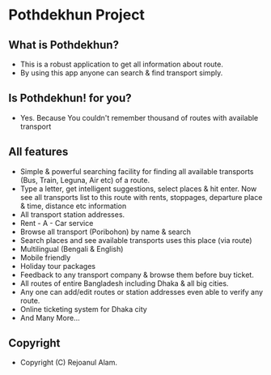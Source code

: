 Pothdekhun Project
====================

What is Pothdekhun?
---------------------
* This is a robust application to get all information about route.
* By using this app anyone can search & find transport simply.

Is Pothdekhun! for you?
---------------------
* Yes. Because You couldn't remember thousand of routes with available transport


All features
--------------------
* Simple & powerful searching facility for finding all available transports (Bus, Train, Leguna, Air etc) of a route.
* Type a letter, get intelligent suggestions, select places & hit enter. Now see all transports list to this route with rents, stoppages, departure place & time, distance etc information
* All transport station addresses.
* Rent - A - Car service
* Browse all transport (Poribohon) by name & search
* Search places and see available transports uses this place (via route)
* Multilingual (Bengali & English)
* Mobile friendly
* Holiday tour packages
* Feedback to any transport company & browse them before buy ticket.
* All routes of entire Bangladesh including Dhaka & all big cities.
* Any one can add/edit routes or station addresses even able to verify any route.
* Online ticketing system for Dhaka city
* And Many More...

Copyright
---------------------
* Copyright (C) Rejoanul Alam.
